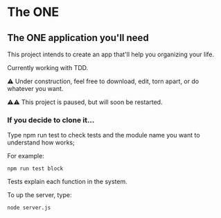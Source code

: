 # The ONE
## The ONE application you'll need

This project intends to create an app that'll help you organizing your life.

Currently working with TDD.

⚠️ Under construction, feel free to download, edit, torn apart, or do whatever you want.

⚠️⚠️ This project is paused, but will soon be restarted.

### If you decide to clone it...

Type npm run test to check tests and the module name you want to understand how works;

For example:

`npm run test block`

Tests explain each function in the system.

To up the server, type:

`node server.js`
